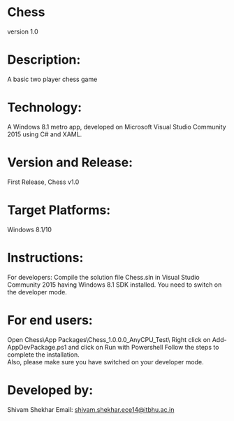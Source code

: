 # Chess 
version 1.0

# Description:
A basic two player chess game

# Technology:
A Windows 8.1 metro app, developed on Microsoft Visual Studio Community 2015 using C# and XAML.

# Version and Release:
First Release, Chess v1.0

# Target Platforms:
Windows 8.1/10

# Instructions:  
For developers: Compile the solution file 
Chess.sln in Visual Studio Community 2015 having Windows 8.1 SDK 
installed. You need to switch on the developer mode.

# For end users: 
Open Chess\App Packages\Chess_1.0.0.0_AnyCPU_Test\ 
Right click on Add-AppDevPackage.ps1 and click on 
Run with Powershell 
Follow the steps to complete the installation.  
Also, please make sure you have switched on your developer mode. 


# Developed by: 
Shivam Shekhar
Email: shivam.shekhar.ece14@itbhu.ac.in   
 